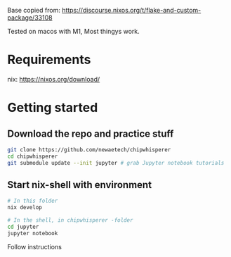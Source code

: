 Base copied from:  https://discourse.nixos.org/t/flake-and-custom-package/33108

Tested on macos with M1, Most thingys work.

# Requirements
nix: https://nixos.org/download/

# Getting started

## Download the repo and practice stuff
```bash
git clone https://github.com/newaetech/chipwhisperer
cd chipwhisperer
git submodule update --init jupyter # grab Jupyter notebook tutorials
```

## Start nix-shell with environment
```bash
# In this folder
nix develop

# In the shell, in chipwhisperer -folder
cd jupyter
jupyter notebook
```

Follow instructions

